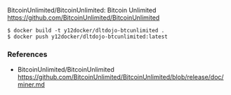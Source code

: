 BitcoinUnlimited/BitcoinUnlimited: Bitcoin Unlimited https://github.com/BitcoinUnlimited/BitcoinUnlimited
```
$ docker build -t y12docker/dltdojo-btcunlimited .
$ docker push y12docker/dltdojo-btcunlimited:latest
```

### References
* BitcoinUnlimited/BitcoinUnlimited  https://github.com/BitcoinUnlimited/BitcoinUnlimited/blob/release/doc/miner.md
